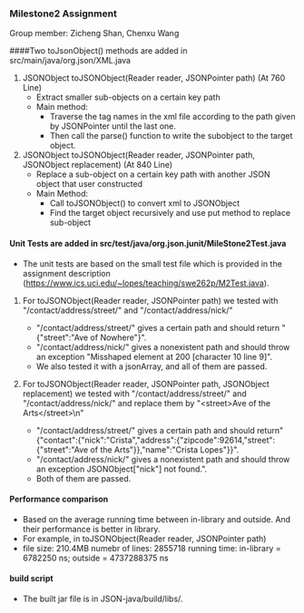 ### Milestone2 Assignment

Group member: Zicheng Shan, Chenxu Wang

####Two toJsonObject() methods are added in src/main/java/org.json/XML.java
1. JSONObject toJSONObject(Reader reader, JSONPointer path) (At 760 Line)
    - Extract smaller sub-objects on a certain key path
    - Main method:   
      - Traverse the tag names in the xml file according to the path given by JSONPointer until the last one. 
      - Then call the parse() function to write the subobject to the target object.
2. JSONObject toJSONObject(Reader reader, JSONPointer path, JSONObject replacement) (At 840 Line)
    - Replace a sub-object on a certain key path with another JSON object that user constructed
    - Main Method: 
      - Call toJSONObject() to convert xml to JSONObject
      - Find the target object recursively and use put method to replace sub-object

#### Unit Tests are added in src/test/java/org.json.junit/MileStone2Test.java
* The unit tests are based on the small test file which is provided in the assignment description (https://www.ics.uci.edu/~lopes/teaching/swe262p/M2Test.java).

1. For toJSONObject(Reader reader, JSONPointer path) we tested with "/contact/address/street/" and "/contact/address/nick/"
   - "/contact/address/street/" gives a certain path and should return "{\"street\":\"Ave of Nowhere\"}".
   - "/contact/address/nick/" gives a nonexistent path and should throw an exception "Misshaped element at 200 [character 10 line 9]".
   - We also tested it with a jsonArray, and all of them are passed.

2. For toJSONObject(Reader reader, JSONPointer path, JSONObject replacement) we tested with "/contact/address/street/" and "/contact/address/nick/" and replace them by "\<street>Ave of the Arts\</street>\n"
   - "/contact/address/street/" gives a certain path and should return"{\"contact\":{\"nick\":\"Crista\",\"address\":{\"zipcode\":92614,\"street\":{\"street\":\"Ave of the Arts\"}},\"name\":\"Crista Lopes\"}}".
   - "/contact/address/nick/" gives a nonexistent path and should throw an exception JSONObject[\"nick\"] not found.".
   - Both of them are passed.

   
#### Performance comparison
* Based on the average running time between in-library and outside. And their performance is better in library.
* For example, in toJSONObject(Reader reader, JSONPointer path) 
* file size: 210.4MB
  numebr of lines: 2855718
  running time: in-library = 6782250 ns; outside = 4737288375 ns

#### build script
* The built jar file is in JSON-java/build/libs/.




